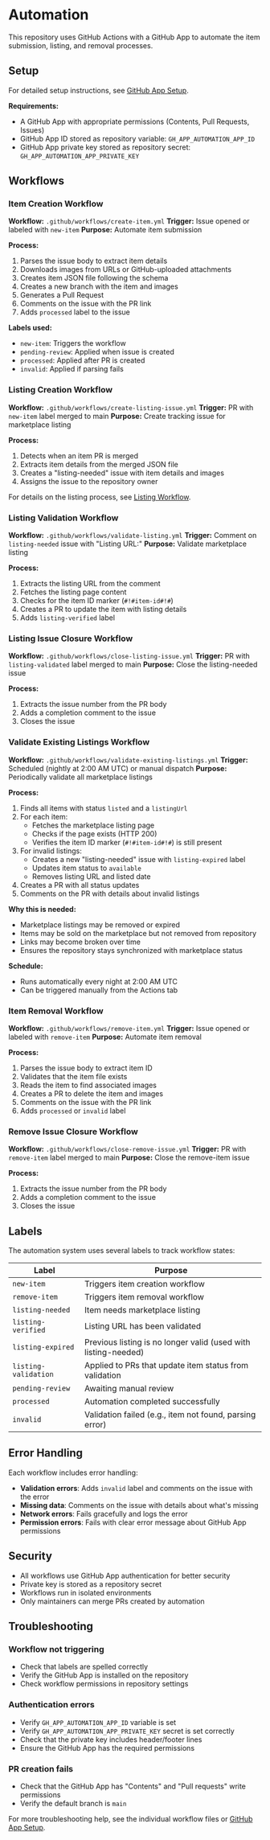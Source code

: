 # Automation

This repository uses GitHub Actions with a GitHub App to automate the item submission, listing, and removal processes.

## Setup

For detailed setup instructions, see [GitHub App Setup](github-app-setup.md).

**Requirements:**
- A GitHub App with appropriate permissions (Contents, Pull Requests, Issues)
- GitHub App ID stored as repository variable: `GH_APP_AUTOMATION_APP_ID`
- GitHub App private key stored as repository secret: `GH_APP_AUTOMATION_APP_PRIVATE_KEY`

## Workflows

### Item Creation Workflow

**Workflow:** `.github/workflows/create-item.yml`
**Trigger:** Issue opened or labeled with `new-item`
**Purpose:** Automate item submission

**Process:**
1. Parses the issue body to extract item details
2. Downloads images from URLs or GitHub-uploaded attachments
3. Creates item JSON file following the schema
4. Creates a new branch with the item and images
5. Generates a Pull Request
6. Comments on the issue with the PR link
7. Adds `processed` label to the issue

**Labels used:**
- `new-item`: Triggers the workflow
- `pending-review`: Applied when issue is created
- `processed`: Applied after PR is created
- `invalid`: Applied if parsing fails

### Listing Creation Workflow

**Workflow:** `.github/workflows/create-listing-issue.yml`
**Trigger:** PR with `new-item` label merged to main
**Purpose:** Create tracking issue for marketplace listing

**Process:**
1. Detects when an item PR is merged
2. Extracts item details from the merged JSON file
3. Creates a "listing-needed" issue with item details and images
4. Assigns the issue to the repository owner

For details on the listing process, see [Listing Workflow](listing-workflow.md).

### Listing Validation Workflow

**Workflow:** `.github/workflows/validate-listing.yml`
**Trigger:** Comment on `listing-needed` issue with "Listing URL:"
**Purpose:** Validate marketplace listing

**Process:**
1. Extracts the listing URL from the comment
2. Fetches the listing page content
3. Checks for the item ID marker (`#!#item-id#!#`)
4. Creates a PR to update the item with listing details
5. Adds `listing-verified` label

### Listing Issue Closure Workflow

**Workflow:** `.github/workflows/close-listing-issue.yml`
**Trigger:** PR with `listing-validated` label merged to main
**Purpose:** Close the listing-needed issue

**Process:**
1. Extracts the issue number from the PR body
2. Adds a completion comment to the issue
3. Closes the issue

### Validate Existing Listings Workflow

**Workflow:** `.github/workflows/validate-existing-listings.yml`
**Trigger:** Scheduled (nightly at 2:00 AM UTC) or manual dispatch
**Purpose:** Periodically validate all marketplace listings

**Process:**
1. Finds all items with status `listed` and a `listingUrl`
2. For each item:
   - Fetches the marketplace listing page
   - Checks if the page exists (HTTP 200)
   - Verifies the item ID marker (`#!#item-id#!#`) is still present
3. For invalid listings:
   - Creates a new "listing-needed" issue with `listing-expired` label
   - Updates item status to `available`
   - Removes listing URL and listed date
4. Creates a PR with all status updates
5. Comments on the PR with details about invalid listings

**Why this is needed:**
- Marketplace listings may be removed or expired
- Items may be sold on the marketplace but not removed from repository
- Links may become broken over time
- Ensures the repository stays synchronized with marketplace status

**Schedule:**
- Runs automatically every night at 2:00 AM UTC
- Can be triggered manually from the Actions tab

### Item Removal Workflow

**Workflow:** `.github/workflows/remove-item.yml`
**Trigger:** Issue opened or labeled with `remove-item`
**Purpose:** Automate item removal

**Process:**
1. Parses the issue body to extract item ID
2. Validates that the item file exists
3. Reads the item to find associated images
4. Creates a PR to delete the item and images
5. Comments on the issue with the PR link
6. Adds `processed` or `invalid` label

### Remove Issue Closure Workflow

**Workflow:** `.github/workflows/close-remove-issue.yml`
**Trigger:** PR with `remove-item` label merged to main
**Purpose:** Close the remove-item issue

**Process:**
1. Extracts the issue number from the PR body
2. Adds a completion comment to the issue
3. Closes the issue

## Labels

The automation system uses several labels to track workflow states:

| Label | Purpose |
|-------|---------|
| `new-item` | Triggers item creation workflow |
| `remove-item` | Triggers item removal workflow |
| `listing-needed` | Item needs marketplace listing |
| `listing-verified` | Listing URL has been validated |
| `listing-expired` | Previous listing is no longer valid (used with listing-needed) |
| `listing-validation` | Applied to PRs that update item status from validation |
| `pending-review` | Awaiting manual review |
| `processed` | Automation completed successfully |
| `invalid` | Validation failed (e.g., item not found, parsing error) |

## Error Handling

Each workflow includes error handling:

- **Validation errors**: Adds `invalid` label and comments on the issue with the error
- **Missing data**: Comments on the issue with details about what's missing
- **Network errors**: Fails gracefully and logs the error
- **Permission errors**: Fails with clear error message about GitHub App permissions

## Security

- All workflows use GitHub App authentication for better security
- Private key is stored as a repository secret
- Workflows run in isolated environments
- Only maintainers can merge PRs created by automation

## Troubleshooting

### Workflow not triggering
- Check that labels are spelled correctly
- Verify the GitHub App is installed on the repository
- Check workflow permissions in repository settings

### Authentication errors
- Verify `GH_APP_AUTOMATION_APP_ID` variable is set
- Verify `GH_APP_AUTOMATION_APP_PRIVATE_KEY` secret is set correctly
- Check that the private key includes header/footer lines
- Ensure the GitHub App has the required permissions

### PR creation fails
- Check that the GitHub App has "Contents" and "Pull requests" write permissions
- Verify the default branch is `main`

For more troubleshooting help, see the individual workflow files or [GitHub App Setup](github-app-setup.md).
